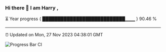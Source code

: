 ### Hi there 👋 I am Harry , 

⏳ Year progress { ███████████████████████████▁▁▁ } 90.46 %

---

⏰ Updated on Mon, 27 Nov 2023 04:38:01 GMT

![Progress Bar CI](https://github.com/duykhang68/duykhang68/workflows/Progress%20Bar%20CI/badge.svg)
